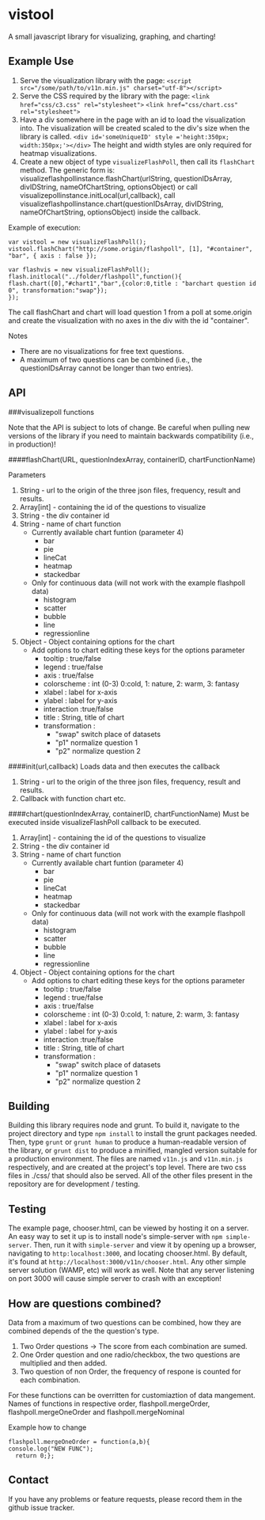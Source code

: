 vistool
=======
A small javascript library for visualizing, graphing, and charting!

Example Use
-------
1. Serve the visualization library with the page:
    `<script src="/some/path/to/v11n.min.js" charset="utf-8"></script>`
2. Serve the CSS required by the library with the page:
    `<link href="css/c3.css" rel="stylesheet">`
    `<link href="css/chart.css" rel="stylesheet">`
3. Have a div somewhere in the page with an id to load the visualization into. The visualization will be created scaled to the div's size when the library is called.
    `<div id='someUniqueID' style ='height:350px; width:350px;'></div>`
The height and width styles are only required for heatmap visualizations.
4. Create a new object of type `visualizeFlashPoll`, then call its `flashChart` method. The generic form is:
visualizeflashpollinstance.flashChart(urlString, questionIDsArray, divIDString, nameOfChartString, optionsObject)
or call visualizepollinstance.initLocal(url,callback), call visualizeflashpollinstance.chart(questionIDsArray, divIDString, nameOfChartString, optionsObject) inside the callback.

Example of execution:

    var vistool = new visualizeFlashPoll();
    vistool.flashChart("http://some.origin/flashpoll", [1], "#container",
    "bar", { axis : false });

    var flashvis = new visualizeFlashPoll();
    flash.initlocal("../folder/flashpoll",function(){
    flash.chart([0],"#chart1","bar",{color:0,title : "barchart question id 0", transformation:"swap"});
    });

The call flashChart and chart will load question 1 from a poll at some.origin and create the visualization with no axes in the div with the id "container".

Notes
* There are no visualizations for free text questions.
* A maximum of two questions can be combined (i.e., the questionIDsArray cannot be longer than two entries).

API
-------
###visualizepoll functions

Note that the API is subject to lots of change. Be careful when pulling new versions of the library if you need to maintain backwards compatibility (i.e., in production)!

####flashChart(URL, questionIndexArray, containerID, chartFunctionName)

Parameters

1. String - url to the origin of the three json files, frequency, result and results.
2. Array[int] - containing the id of the questions to visualize
3. String - the div container id
4. String -  name of chart function
    * Currently available chart funtion (parameter 4)
        * bar
        * pie
        * lineCat
        * heatmap
        * stackedbar
    * Only for continuous data (will not work with the example flashpoll data)
        * histogram
        * scatter 
        * bubble
        * line 
        * regressionline
5. Object - Object containing options for the chart
    * Add options to chart editing these keys for the options parameter
        * tooltip : true/false
        * legend : true/false
        * axis : true/false
        * colorscheme : int (0-3) 0:cold, 1: nature, 2: warm, 3: fantasy
        * xlabel : label for x-axis
        * ylabel : label for y-axis
        * interaction :true/false
        * title : String, title of chart
        * transformation : 
            - "swap" switch place of datasets
            - "p1" normalize question 1
            - "p2" normalize question 2

####init(url,callback)
Loads data and then executes the callback

1. String - url to the origin of the three json files, frequency, result and results.
2. Callback with function chart etc.

####chart(questionIndexArray, containerID, chartFunctionName)
Must be executed inside visualizeFlashPoll callback to be executed.

1. Array[int] - containing the id of the questions to visualize
2. String - the div container id
3. String -  name of chart function
    * Currently available chart funtion (parameter 4)
        * bar
        * pie
        * lineCat
        * heatmap
        * stackedbar
    * Only for continuous data (will not work with the example flashpoll data)
        * histogram
        * scatter 
        * bubble
        * line 
        * regressionline
4. Object - Object containing options for the chart
    * Add options to chart editing these keys for the options parameter
        * tooltip : true/false
        * legend : true/false
        * axis : true/false
        * colorscheme : int (0-3) 0:cold, 1: nature, 2: warm, 3: fantasy
        * xlabel : label for x-axis
        * ylabel : label for y-axis
        * interaction :true/false
        * title : String, title of chart
        * transformation : 
            - "swap" switch place of datasets
            - "p1" normalize question 1
            - "p2" normalize question 2

Building
-------
Building this library requires node and grunt. To build it, navigate to the project directory and type `npm install` to install the grunt packages needed. Then, type `grunt` or `grunt human` to produce a human-readable version of the library, or `grunt dist` to produce a minified, mangled version suitable for a production environment. The files are named `v11n.js` and `v11n.min.js` respectively, and are created at the project's top level. There are two css files in ./css/ that should also be served. All of the other files present in the repository are for development / testing.

Testing
-------
The example page, chooser.html, can be viewed by hosting it on a server. An easy way to set it up is to install node's simple-server with `npm simple-server`. Then, run it with `simple-server` and view it by opening up a browser, navigating to `http:localhost:3000`, and locating chooser.html. By default, it's found at `http://localhost:3000/v11n/chooser.html`. Any other simple server solution (WAMP, etc) will work as well. Note that any server listening on port 3000 will cause simple server to crash with an exception!

How are questions combined?
-------
Data from a maximum of two questions can be combined, how they are combined depends of the the question's type. 

1. Two Order questions -> The score from each combination are sumed.
2. One Order question and one radio/checkbox, the two questions are multiplied and then added.
3. Two question of non Order, the frequency of respone is counted for each combination.

For these functions can be overritten for customiaztion of data mangement. Names of functions in respective order,
flashpoll.mergeOrder, flashpoll.mergeOneOrder and flashpoll.mergeNominal

Example how to change

    flashpoll.mergeOneOrder = function(a,b){
    console.log("NEW FUNC");
      return 0;};


Contact
-------
If you have any problems or feature requests, please record them in the github issue tracker.